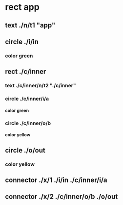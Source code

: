 # rect app
## text ./n/t1 "app"
## circle ./i/in
### color green
## rect ./c/inner
### text ./c/inner/n/t2 "./c/inner"
### circle ./c/inner/i/a
#### color green
### circle ./c/inner/o/b
#### color yellow
## circle ./o/out
### color yellow
## connector ./x/1 ./i/in ./c/inner/i/a
## connector ./x/2 ./c/inner/o/b ./o/out
	
